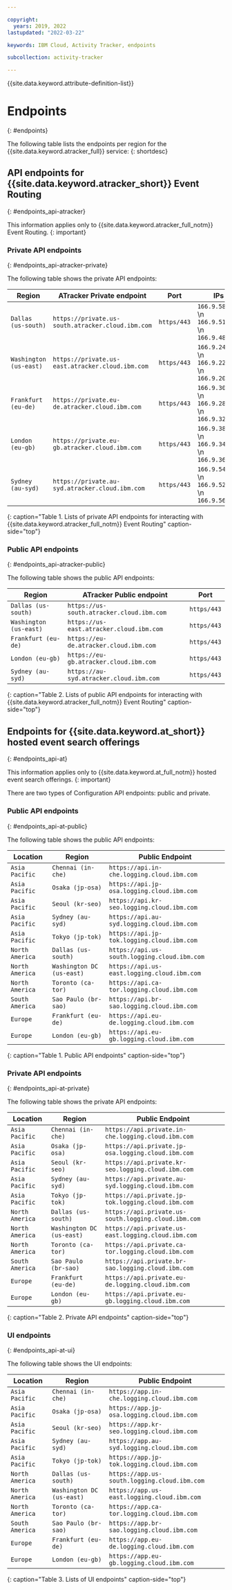 ```yaml
---

copyright:
  years: 2019, 2022
lastupdated: "2022-03-22"

keywords: IBM Cloud, Activity Tracker, endpoints

subcollection: activity-tracker

---
```


{{site.data.keyword.attribute-definition-list}}

# Endpoints
{: #endpoints}

The following table lists the endpoints per region for the {{site.data.keyword.atracker_full}} service:
{: shortdesc}


## API endpoints for {{site.data.keyword.atracker_short}} Event Routing
{: #endpoints_api-atracker}

This information applies only to {{site.data.keyword.atracker_full_notm}} Event Routing.
{: important}

### Private API endpoints
{: #endpoints_api-atracker-private}

The following table shows the private API endpoints:

| Region                   | ATracker Private endpoint                         | Port         | IPs |
|--------------------------|---------------------------------------------------|--------------|-----|
| `Dallas (us-south)`      | `https://private.us-south.atracker.cloud.ibm.com` | `https/443`  | `166.9.58.136`   \n `166.9.51.140`   \n `166.9.48.211` |
| `Washington (us-east)`   | `https://private.us-east.atracker.cloud.ibm.com`  | `https/443`  | `166.9.24.96`   \n `166.9.22.84`   \n `166.9.20.212` |
| `Frankfurt (eu-de)`   | `https://private.eu-de.atracker.cloud.ibm.com`  | `https/443`  | `166.9.30.195`   \n `166.9.28.229`   \n `166.9.32.161` |
| `London (eu-gb)`   | `https://private.eu-gb.atracker.cloud.ibm.com`  | `https/443`  | `166.9.38.78`   \n `166.9.34.154`   \n `166.9.36.109` |
| `Sydney (au-syd)` | `https://private.au-syd.atracker.cloud.ibm.com` | `https/443` | `166.9.54.51`  \n `166.9.52.48`  \n `166.9.56.53` |
{: caption="Table 1. Lists of private API endpoints for interacting with {{site.data.keyword.atracker_full_notm}} Event Routing" caption-side="top"}

### Public API endpoints
{: #endpoints_api-atracker-public}

The following table shows the public API endpoints:

| Region                   | ATracker Public endpoint                         | Port         |
|--------------------------|---------------------------------------------------|--------------|
| `Dallas (us-south)`      | `https://us-south.atracker.cloud.ibm.com`         | `https/443`  |
| `Washington (us-east)`   | `https://us-east.atracker.cloud.ibm.com`          | `https/443`  |
| `Frankfurt (eu-de)`   | `https://eu-de.atracker.cloud.ibm.com`          | `https/443`  |
| `London (eu-gb)`   | `https://eu-gb.atracker.cloud.ibm.com`          | `https/443`  |
| `Sydney (au-syd)` | `https://au-syd.atracker.cloud.ibm.com` | `https/443`  |
{: caption="Table 2. Lists of public API endpoints for interacting with {{site.data.keyword.atracker_full_notm}} Event Routing" caption-side="top"}


## Endpoints for {{site.data.keyword.at_short}} hosted event search offerings
{: #endpoints_api-at}

This information applies only to {{site.data.keyword.at_full_notm}} hosted event search offerings.
{: important}

There are two types of Configuration API endpoints: public and private.

### Public API endpoints
{: #endpoints_api-at-public}

The following table shows the public API endpoints:

| Location                 | Region                   |  Public Endpoint                                   |
|--------------------------|--------------------------|----------------------------------------------------|
| `Asia Pacific`           | `Chennai (in-che)`       | `https://api.in-che.logging.cloud.ibm.com`         |
| `Asia Pacific`           | `Osaka (jp-osa)`         | `https://api.jp-osa.logging.cloud.ibm.com`         |
| `Asia Pacific`           | `Seoul (kr-seo)`         | `https://api.kr-seo.logging.cloud.ibm.com`         |
| `Asia Pacific`           | `Sydney (au-syd)`        | `https://api.au-syd.logging.cloud.ibm.com`         |
| `Asia Pacific`           | `Tokyo (jp-tok)`         | `https://api.jp-tok.logging.cloud.ibm.com`         |
| `North America`          | `Dallas (us-south)`      | `https://api.us-south.logging.cloud.ibm.com`       |
| `North America`          | `Washington DC (us-east)` | `https://api.us-east.logging.cloud.ibm.com`       |
| `North America`          | `Toronto (ca-tor)`       | `https://api.ca-tor.logging.cloud.ibm.com`       |
| `South America`          | `Sao Paulo (br-sao)`     | `https://api.br-sao.logging.cloud.ibm.com`       |
| `Europe`                 | `Frankfurt (eu-de)`      | `https://api.eu-de.logging.cloud.ibm.com`          |
| `Europe`                 | `London (eu-gb)`         | `https://api.eu-gb.logging.cloud.ibm.com`          |
{: caption="Table 1. Public API endpoints" caption-side="top"}

### Private API endpoints
{: #endpoints_api-at-private}

The following table shows the private API endpoints:

| Location                 | Region                   |  Public Endpoint                                   |
|--------------------------|--------------------------|----------------------------------------------------|
| `Asia Pacific`           | `Chennai (in-che)`       | `https://api.private.in-che.logging.cloud.ibm.com`       |
| `Asia Pacific`           | `Osaka (jp-osa)`         | `https://api.private.jp-osa.logging.cloud.ibm.com`         |
| `Asia Pacific`           | `Seoul (kr-seo)`         | `https://api.private.kr-seo.logging.cloud.ibm.com`         |
| `Asia Pacific`           | `Sydney (au-syd)`        | `https://api.private.au-syd.logging.cloud.ibm.com`         |
| `Asia Pacific`           | `Tokyo (jp-tok)`         | `https://api.private.jp-tok.logging.cloud.ibm.com`         |
| `North America`          | `Dallas (us-south)`      | `https://api.private.us-south.logging.cloud.ibm.com`       |
| `North America`          | `Washington DC (us-east)`   | `https://api.private.us-east.logging.cloud.ibm.com`         |
| `North America`          | `Toronto (ca-tor)`       | `https://api.private.ca-tor.logging.cloud.ibm.com`         |
| `South America`          | `Sao Paulo (br-sao)`     | `https://api.private.br-sao.logging.cloud.ibm.com`       |
| `Europe`                 | `Frankfurt (eu-de)`      | `https://api.private.eu-de.logging.cloud.ibm.com`          |
| `Europe`                 | `London (eu-gb)`         | `https://api.private.eu-gb.logging.cloud.ibm.com`          |
{: caption="Table 2. Private API endpoints" caption-side="top"}


### UI endpoints
{: #endpoints_api-at-ui}

The following table shows the UI endpoints:

| Location                 | Region                   |  Public Endpoint                                   |
|--------------------------|--------------------------|----------------------------------------------------|
| `Asia Pacific`           | `Chennai (in-che)`       | `https://app.in-che.logging.cloud.ibm.com`       |
| `Asia Pacific`           | `Osaka (jp-osa)`         | `https://app.jp-osa.logging.cloud.ibm.com`         |
| `Asia Pacific`           | `Seoul (kr-seo)`         | `https://app.kr-seo.logging.cloud.ibm.com`         |
| `Asia Pacific`           | `Sydney (au-syd)`        | `https://app.au-syd.logging.cloud.ibm.com`         |
| `Asia Pacific`           | `Tokyo (jp-tok)`         | `https://app.jp-tok.logging.cloud.ibm.com`         |
| `North America`          | `Dallas (us-south)`      | `https://app.us-south.logging.cloud.ibm.com`       |
| `North America`          | `Washington DC (us-east)`   | `https://app.us-east.logging.cloud.ibm.com`        |
| `North America`          | `Toronto (ca-tor)`       | `https://app.ca-tor.logging.cloud.ibm.com`        |
| `South America`          | `Sao Paulo (br-sao)`     | `https://app.br-sao.logging.cloud.ibm.com`       |
| `Europe`                 | `Frankfurt (eu-de)`      | `https://app.eu-de.logging.cloud.ibm.com`         |
| `Europe`                 | `London (eu-gb)`         | `https://app.eu-gb.logging.cloud.ibm.com`         |
{: caption="Table 3. Lists of UI endpoints" caption-side="top"}

